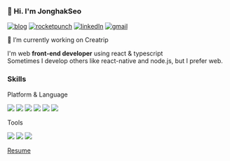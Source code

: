 ### 👋 Hi. I'm JonghakSeo

[![blog](https://img.shields.io/badge/-Blog-white?style=flat-square)](https://nookpi.tistory.com/)
[![rocketpunch](https://img.shields.io/badge/-RocketPunch-5260f6?style=flat-square)](https://www.rocketpunch.com/@unqocn/)
[![linkedIn](https://img.shields.io/badge/-LinkedIn-0A66C2?style=flat-square&logo=linkedin)](https://www.linkedin.com/in/jong-hak-seo-9142ba200/)
[![gmail](https://img.shields.io/badge/-unqocn@gmail.com-grey?style=flat-square&logo=gmail)](mailto://unqocn@gmail.com/)

🔭 I’m currently working on Creatrip

I'm web **front-end developer** using react & typescript <br/>
Sometimes I develop others like react-native and node.js, but I prefer web.

### Skills

Platform & Language

![](https://img.shields.io/badge/React-61DAFB?style=flat-square&logo=react&logoColor=black)
![](https://img.shields.io/badge/Redux-764ABC?style=flat-square&logo=redux&logoColor=white)
![](https://img.shields.io/badge/Typescript-3178C6?style=flat-square&logo=typescript&logoColor=white)
![](https://img.shields.io/badge/Next.js-000000?style=flat-square&logo=next.js&logoColor=white)
![](https://img.shields.io/badge/StyledComponents-DB7093?style=flat-square&logo=styled-components&logoColor=white)
![](https://img.shields.io/badge/Apollo-311C87?style=flat-square&logo=apollo-graphql&logoColor=white)


Tools

![](https://img.shields.io/badge/AWS-232F3E?style=flat-square&logo=amazonaws&logoColor=white)
![](https://img.shields.io/badge/Git-F05032?style=flat-square&logo=git&logoColor=white)
![](https://img.shields.io/badge/Webstorm-000000?style=flat-square&logo=webstorm&logoColor=white)


[Resume](https://jonghakseo.github.io/)


<!--
**Jonghakseo/jonghakseo** is a ✨ _special_ ✨ repository because its `README.md` (this file) appears on your GitHub profile.

Here are some ideas to get you started:


- 🌱 I’m currently learning ...
- 👯 I’m looking to collaborate on ...
- 🤔 I’m looking for help with ...
- 💬 Ask me about ...
- 📫 How to reach me: ...
- 😄 Pronouns: ...
- ⚡ Fun fact: ...
-->
